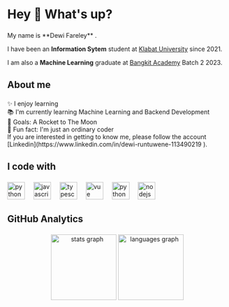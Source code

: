 <h1 align="left">Hey 👋 What's up?</h1>

###

<p align="left">My name is **Dewi Fareley** . 

I have been an **Information Sytem** student at [Klabat University](https://www.unklab.ac.id/) since 2021.

I am also a **Machine Learning** graduate at [Bangkit Academy](https://id.linkedin.com/company/bangkit-academy) Batch 2 2023.</p>

###

<h2 align="left">About me</h2>

###

<p align="left">✨ I enjoy learning<br>📚 I'm currently learning Machine Learning and Backend Development<br>🎯 Goals: A Rocket to The Moon<br>🎲 Fun fact: I'm just an ordinary coder<br>If you are interested in getting to know me, please follow the account [Linkedin](https://www.linkedin.com/in/dewi-runtuwene-113490219 ).
</p>

###

<h2 align="left">I code with</h2>

###

<div align="left">
  <img src="https://cdn.freebiesupply.com/logos/large/2x/python-5-logo-png-transparent.png" height="40" alt="python logo"  />
  <img width="12" />
  <img src="https://cdn.jsdelivr.net/gh/devicons/devicon/icons/javascript/javascript-original.svg" height="40" alt="javascript logo"  />
  <img width="12" />
  <img src="https://cdn.jsdelivr.net/gh/devicons/devicon/icons/typescript/typescript-original.svg" height="40" alt="typescript logo"  />
  <img width="12" />
  <img src="https://logosdownload.com/logo/vue.js-logo-big.png" height="40" alt="vue logo"  />
  <img width="12" />
  <img src="https://cdn.freebiesupply.com/logos/large/2x/python-5-logo-png-transparent.png" height="40" alt="python logo"  />
  <img width="12" />
  <img src="https://cdn.jsdelivr.net/gh/devicons/devicon/icons/nodejs/nodejs-original.svg" height="40" alt="nodejs logo"  />
  <img width="12" />
</div>

###

<h2 align="left">GitHub Analytics</h2>

###

<div align="center">
  <img src="https://github-readme-stats.vercel.app/api?username=maurodesouza&hide_title=false&hide_rank=false&show_icons=true&include_all_commits=true&count_private=true&disable_animations=false&theme=dracula&locale=en&hide_border=false" height="150" alt="stats graph"  />
  <img src="https://github-readme-stats.vercel.app/api/top-langs?username=maurodesouza&locale=en&hide_title=false&layout=compact&card_width=320&langs_count=5&theme=dracula&hide_border=false" height="150" alt="languages graph"  />
</div>

###

